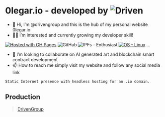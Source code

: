 


# 0legar.io - developed by ![Driven](https://img.shields.io/badge/Driven-Group-grey?labelColor=green&style=plastic) 
- 👋 Hi, I’m @drivengroup and this is the hub of my personal website 0legar.io
- 👀🌱 I’m interested and currently growing my developer skill! 

[![Hosted with GH Pages](https://img.shields.io/badge/Hosted_with-GitHub_Pages-blue?logo=github&logoColor=white)](https://pages.github.com/) ![GitHub](https://img.shields.io/badge/GitHub-Love-grey?labelColor=red&style=plastic&logo=GitHub) ![IPFs - Enthusiast](https://img.shields.io/badge/IPFs-Enthusiast-blueviolet)
 [![OS - Linux](https://img.shields.io/badge/OS-Linux-blue?logo=linux&logoColor=white)](https://www.linux.org/)
...
- 💞️ I’m looking to collaborate on AI generated art and blockchain smart contract development
- 📫 How to reach me simply visit my website and follow any social media link
```html
Static Internet presence with headless hosting for an .io domain.
```
## 

## Production
> [DrivenGroup](https://drivengroup.us/)
